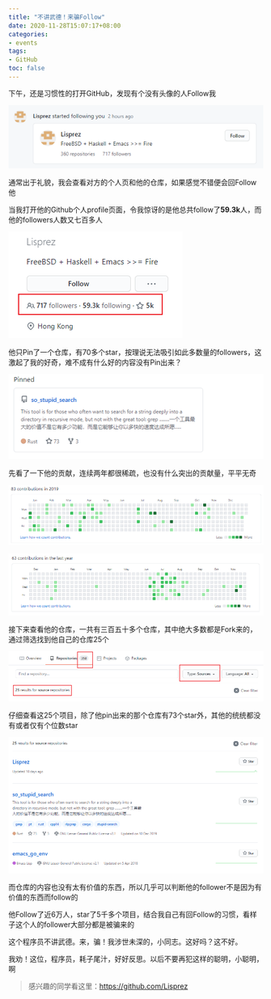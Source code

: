 ```yaml
---
title: "不讲武德！来骗Follow"
date: 2020-11-28T15:07:17+08:00
categories:
- events
tags:
- GitHub
toc: false
---
```


下午，还是习惯性的打开GitHub，发现有个没有头像的人Follow我

![有人Follow我](follow_me.png)

通常出于礼貌，我会查看对方的个人页和他的仓库，如果感觉不错便会回Follow他

当我打开他的Github个人profile页面，令我惊讶的是他总共follow了**59.3k**人，而他的followers人数又七百多人

![Follow数](follow_count.png)

他只Pin了一个仓库，有70多个star，按理说无法吸引如此多数量的followers，这激起了我的好奇，难不成有什么好的内容没有Pin出来？

![Pin](pin.png)

先看了一下他的贡献，连续两年都很稀疏，也没有什么突出的贡献量，平平无奇

![2019年贡献量](contributions2019.png)

![2020年贡献量](contributions2020.png)

接下来查看他的仓库，一共有三百五十多个仓库，其中绝大多数都是Fork来的，通过筛选找到他自己的仓库25个

![repo](sources.png)

仔细查看这25个项目，除了他pin出来的那个仓库有73个star外，其他的统统都没有或者仅有个位数star

![25](source-info.png)

而仓库的内容也没有太有价值的东西，所以几乎可以判断他的follower不是因为有价值的东西而follow的

他Follow了近6万人，star了5千多个项目，结合我自己有回Follow的习惯，看样子这个人的follower大部分都是被骗来的

这个程序员不讲武德。来，骗！我涉世未深的，小同志。这好吗？这不好。

我劝！这位，程序员，耗子尾汁，好好反思。以后不要再犯这样的聪明，小聪明，啊

> 感兴趣的同学看这里：https://github.com/Lisprez
